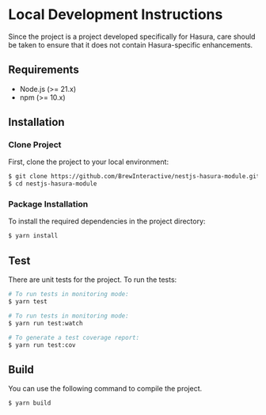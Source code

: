 # Local Development Instructions

Since the project is a project developed specifically for Hasura, care should be taken to ensure that it does not contain Hasura-specific enhancements.


## Requirements
* Node.js (>= 21.x)
* npm (>= 10.x)

## Installation

### Clone Project
First, clone the project to your local environment:
```bash
$ git clone https://github.com/BrewInteractive/nestjs-hasura-module.git
$ cd nestjs-hasura-module
```

### Package Installation
To install the required dependencies in the project directory:

```bash
$ yarn install
```

## Test
There are unit tests for the project. To run the tests:

```bash
# To run tests in monitoring mode:
$ yarn test

# To run tests in monitoring mode:
$ yarn run test:watch

# To generate a test coverage report:
$ yarn run test:cov
```

## Build

You can use the following command to compile the project.

```bash
$ yarn build
```
